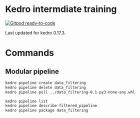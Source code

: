 # Kedro intermdiate training

[![Gitpod ready-to-code](https://img.shields.io/badge/Gitpod-ready--to--code-blue?logo=gitpod)](https://gitpod.io/#https://github.com/AntonyMilneQB/kedro-intermediate-training)

Last updated for kedro 0.17.3.

# Commands

## Modular pipeline

```bash
kedro pipeline create data_filtering
kedro pipeline delete data_filtering
kedro pipeline pull ../data_filtering-0.1-py3-none-any.whl

kedro pipeline list
kedro pipeline describe filtered_pipeline
kedro pipeline package data_filtering
```
